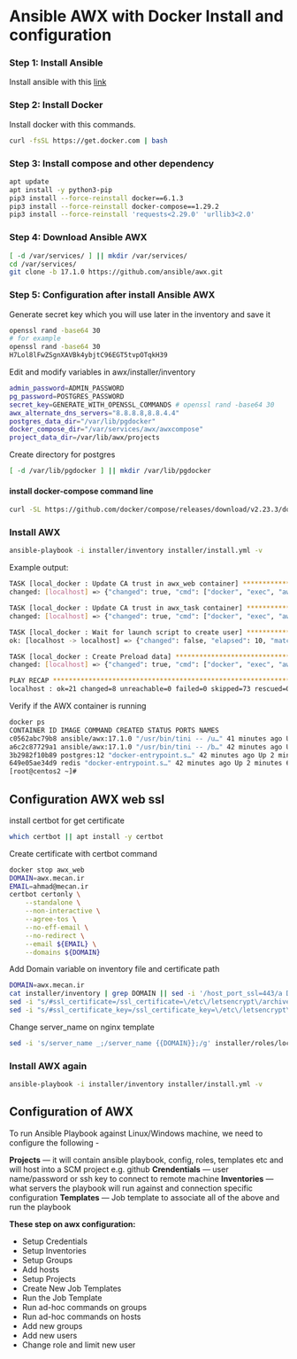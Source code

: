 # Ansible AWX with Docker Install and configuration

### Step 1: Install Ansible
Install ansible with this [link](https://github.com/AhmadRafiee/DevOps_training_with_DockerMe/blob/main/ansible/ansible-installation.md)

### Step 2: Install Docker
Install docker with this commands.

```bash
curl -fsSL https://get.docker.com | bash
```

### Step 3: Install compose and other dependency

```bash
apt update
apt install -y python3-pip
pip3 install --force-reinstall docker==6.1.3
pip3 install --force-reinstall docker-compose==1.29.2
pip3 install --force-reinstall 'requests<2.29.0' 'urllib3<2.0'

```

### Step 4: Download Ansible AWX

```bash
[ -d /var/services/ ] || mkdir /var/services/
cd /var/services/
git clone -b 17.1.0 https://github.com/ansible/awx.git
```

### Step 5: Configuration after install Ansible AWX
Generate secret key which you will use later in the inventory and save it
```bash
openssl rand -base64 30
# for example
openssl rand -base64 30
H7Lol8lFwZSgnXAVBk4ybjtC96EGT5tvpOTqkH39
```

Edit and modify variables in awx/installer/inventory
```bash
admin_password=ADMIN_PASSWORD
pg_password=POSTGRES_PASSWORD
secret_key=GENERATE_WITH_OPENSSL_COMMANDS # openssl rand -base64 30
awx_alternate_dns_servers="8.8.8.8,8.8.4.4"
postgres_data_dir="/var/lib/pgdocker"
docker_compose_dir="/var/services/awx/awxcompose"
project_data_dir=/var/lib/awx/projects
```
Create directory for postgres
```bash
[ -d /var/lib/pgdocker ] || mkdir /var/lib/pgdocker
```


#### install docker-compose command line
```bash
curl -SL https://github.com/docker/compose/releases/download/v2.23.3/docker-compose-linux-x86_64 -o /usr/local/bin/docker-compose
```

### Install AWX
```bash
ansible-playbook -i installer/inventory installer/install.yml -v
```
Example output:
```bash
TASK [local_docker : Update CA trust in awx_web container] **********************************************************************************************************************************************************************************
changed: [localhost] => {"changed": true, "cmd": ["docker", "exec", "awx_web", "/usr/bin/update-ca-trust"], "delta": "0:00:00.454900", "end": "2022-04-27 18:07:02.898039", "rc": 0, "start": "2022-04-27 18:07:02.443139", "stderr": "", "stderr_lines": [], "stdout": "", "stdout_lines": []}

TASK [local_docker : Update CA trust in awx_task container] *********************************************************************************************************************************************************************************
changed: [localhost] => {"changed": true, "cmd": ["docker", "exec", "awx_task", "/usr/bin/update-ca-trust"], "delta": "0:00:00.426620", "end": "2022-04-27 18:07:03.535570", "rc": 0, "start": "2022-04-27 18:07:03.108950", "stderr": "", "stderr_lines": [], "stdout": "", "stdout_lines": []}

TASK [local_docker : Wait for launch script to create user] *********************************************************************************************************************************************************************************
ok: [localhost -> localhost] => {"changed": false, "elapsed": 10, "match_groupdict": {}, "match_groups": [], "path": null, "port": null, "search_regex": null, "state": "started"}

TASK [local_docker : Create Preload data] ***************************************************************************************************************************************************************************************************
changed: [localhost] => {"changed": true, "cmd": ["docker", "exec", "awx_task", "bash", "-c", "/usr/bin/awx-manage create_preload_data"], "delta": "0:00:02.867263", "end": "2022-04-27 18:07:19.284459", "rc": 0, "start": "2022-04-27 18:07:16.417196", "stderr": "", "stderr_lines": [], "stdout": "Default organization added.\nDemo Credential, Inventory, and Job Template added.\n(changed: True)", "stdout_lines": ["Default organization added.", "Demo Credential, Inventory, and Job Template added.", "(changed: True)"]}

PLAY RECAP **********************************************************************************************************************************************************************************************************************************
localhost : ok=21 changed=8 unreachable=0 failed=0 skipped=73 rescued=0 ignored=1
```
Verify if the AWX container is running
```bash
docker ps
CONTAINER ID IMAGE COMMAND CREATED STATUS PORTS NAMES
c0562abc79b8 ansible/awx:17.1.0 "/usr/bin/tini -- /u…" 41 minutes ago Up 2 minutes 8052/tcp awx_task
a6c2c87729a1 ansible/awx:17.1.0 "/usr/bin/tini -- /b…" 42 minutes ago Up 2 minutes 0.0.0.0:80->8052/tcp, :::80->8052/tcp awx_web
3b2982f10b89 postgres:12 "docker-entrypoint.s…" 42 minutes ago Up 2 minutes 5432/tcp awx_postgres
649e05ae34d9 redis "docker-entrypoint.s…" 42 minutes ago Up 2 minutes 6379/tcp awx_redis
[root@centos2 ~]#
```

## Configuration AWX web ssl
install certbot for get certificate
```bash
which certbot || apt install -y certbot
```


Create certificate with certbot command
```bash
docker stop awx_web
DOMAIN=awx.mecan.ir
EMAIL=ahmad@mecan.ir
certbot certonly \
    --standalone \
    --non-interactive \
    --agree-tos \
    --no-eff-email \
    --no-redirect \
    --email ${EMAIL} \
    --domains ${DOMAIN}
```

Add Domain variable on inventory file and certificate path
```bash
DOMAIN=awx.mecan.ir
cat installer/inventory | grep DOMAIN || sed -i '/host_port_ssl=443/a DOMAIN='${DOMAIN}'' installer/inventory
sed -i "s/#ssl_certificate=/ssl_certificate=\/etc\/letsencrypt\/archive\/${DOMAIN}\/fullchain1.pem/g" installer/inventory
sed -i "s/#ssl_certificate_key=/ssl_certificate_key=\/etc\/letsencrypt\/archive\/${DOMAIN}\/privkey1.pem/g" installer/inventory
```

Change server_name on nginx template
```bash
sed -i 's/server_name _;/server_name {{DOMAIN}};/g' installer/roles/local_docker/templates/nginx.conf.j2
```

### Install AWX again
```bash
ansible-playbook -i installer/inventory installer/install.yml -v
```
## Configuration of AWX

To run Ansible Playbook against Linux/Windows machine, we need to configure the following -

**Projects** — it will contain ansible playbook, config, roles, templates etc and will host into a SCM project e.g. github
**Crendentials** — user name/password or ssh key to connect to remote machine
**Inventories** — what servers the playbook will run against and connection specific configuration
**Templates** — Job template to associate all of the above and run the playbook

**These step on awx configuration:**
-  Setup Credentials
-  Setup Inventories
-  Setup Groups
-  Add hosts
-  Setup Projects
-  Create New Job Templates
-  Run the Job Template
-  Run ad-hoc commands on groups
-  Run ad-hoc commands on hosts
-  Add new groups
-  Add new users
-  Change role and limit new user